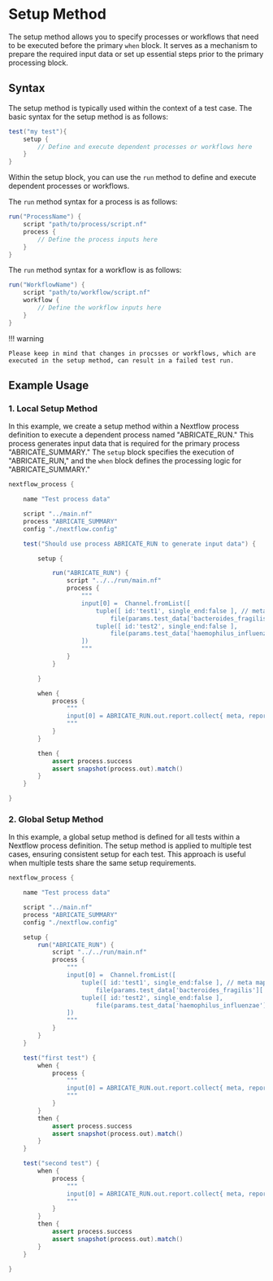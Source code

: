 # Setup Method

The setup method allows you to specify processes or workflows that need to be executed before the primary `when` block. It serves as a mechanism to prepare the required input data or set up essential steps prior to the primary processing block.

## Syntax

The setup method is typically used within the context of a test case. The basic syntax for the setup method is as follows:

```groovy
test("my test"){
    setup {
        // Define and execute dependent processes or workflows here
    }
}
```

Within the setup block, you can use the `run` method to define and execute dependent processes or workflows.

The `run` method syntax for a process is as follows:

```groovy
run("ProcessName") {
    script "path/to/process/script.nf"
    process {
        // Define the process inputs here
    }
}
```

The `run` method syntax for a workflow is as follows:

```groovy
run("WorkflowName") {
    script "path/to/workflow/script.nf"
    workflow {
        // Define the workflow inputs here
    }
}
```

!!! warning

    Please keep in mind that changes in procsses or workflows, which are executed in the setup method, can result in a failed test run.

## Example Usage

### 1. Local Setup Method

In this example, we create a setup method within a Nextflow process definition to execute a dependent process named "ABRICATE_RUN." This process generates input data that is required for the primary process "ABRICATE_SUMMARY." The `setup` block specifies the execution of "ABRICATE_RUN," and the `when` block defines the processing logic for "ABRICATE_SUMMARY."

```groovy
nextflow_process {

    name "Test process data"

    script "../main.nf"
    process "ABRICATE_SUMMARY"
    config "./nextflow.config"

    test("Should use process ABRICATE_RUN to generate input data") {

        setup {

            run("ABRICATE_RUN") {
                script "../../run/main.nf"
                process {
                    """
                    input[0] =  Channel.fromList([
                        tuple([ id:'test1', single_end:false ], // meta map
                            file(params.test_data['bacteroides_fragilis']['genome']['genome_fna_gz'], checkIfExists: true)),
                        tuple([ id:'test2', single_end:false ],
                            file(params.test_data['haemophilus_influenzae']['genome']['genome_fna_gz'], checkIfExists: true))
                    ])
                    """
                }
            }

        }

        when {
            process {
                """
                input[0] = ABRICATE_RUN.out.report.collect{ meta, report -> report }.map{ report -> [[ id: 'test_summary'], report]}
                """
            }
        }

        then {
            assert process.success
            assert snapshot(process.out).match()
        }
    }

}
```

### 2. Global Setup Method

In this example, a global setup method is defined for all tests within a Nextflow process definition. The setup method is applied to multiple test cases, ensuring consistent setup for each test. This approach is useful when multiple tests share the same setup requirements.

```groovy
nextflow_process {

    name "Test process data"

    script "../main.nf"
    process "ABRICATE_SUMMARY"
    config "./nextflow.config"

    setup {
        run("ABRICATE_RUN") {
            script "../../run/main.nf"
            process {
                """
                input[0] =  Channel.fromList([
                    tuple([ id:'test1', single_end:false ], // meta map
                        file(params.test_data['bacteroides_fragilis']['genome']['genome_fna_gz'], checkIfExists: true)),
                    tuple([ id:'test2', single_end:false ],
                        file(params.test_data['haemophilus_influenzae']['genome']['genome_fna_gz'], checkIfExists: true))
                ])
                """
            }
        }
    }

    test("first test") {
        when {
            process {
                """
                input[0] = ABRICATE_RUN.out.report.collect{ meta, report -> report }.map{ report -> [[ id: 'test_summary'], report]}
                """
            }
        }
        then {
            assert process.success
            assert snapshot(process.out).match()
        }
    }

    test("second test") {
        when {
            process {
                """
                input[0] = ABRICATE_RUN.out.report.collect{ meta, report -> report }.map{ report -> [[ id: 'test_summary'], report]}
                """
            }
        }
        then {
            assert process.success
            assert snapshot(process.out).match()
        }
    }

}
```

